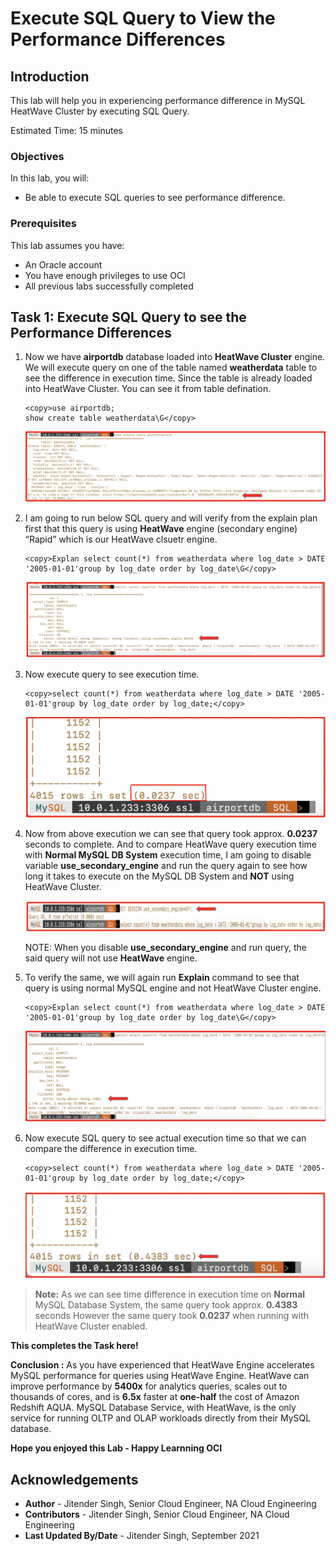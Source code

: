 # Execute SQL Query to View the Performance Differences

## Introduction

This lab will help you in experiencing performance difference in MySQL HeatWave Cluster by executing SQL Query.

Estimated Time: 15 minutes

### Objectives

In this lab, you will:
* Be able to execute SQL queries to see performance difference.

### Prerequisites

This lab assumes you have:
* An Oracle account
* You have enough privileges to use OCI
* All previous labs successfully completed

## Task 1: Execute SQL Query to see the Performance Differences

1. Now we have **airportdb** database loaded into **HeatWave Cluster** engine. We will execute query on one of the table named **weatherdata** table to see the difference in execution time. Since the table is already loaded into HeatWave Cluster. You can see it from table defination.

	```
	<copy>use airportdb;
	show create table weatherdata\G</copy>
	```

	![table](images/table.png)

2. I am going to run below SQL query and will verify from the explain plan first that this query is using **HeatWave** engine (secondary engine) “Rapid” which is our HeatWave clsuetr engine.

	```
	<copy>Explan select count(*) from weatherdata where log_date > DATE '2005-01-01'group by log_date order by log_date\G</copy>
	```

	![explain](images/explain.png)

3. Now execute query to see execution time.

	```
	<copy>select count(*) from weatherdata where log_date > DATE '2005-01-01'group by log_date order by log_date;</copy>
	```

	![execution-time](images/execution-time.png)

4. Now from above execution we can see that query took approx. **0.0237** seconds to complete. And to compare HeatWave query execution time with **Normal MySQL DB System** execution time, I am going to disable variable **use_secondary_engine** and run the query again to see how long it takes to execute on the MySQL DB System and **NOT** using HeatWave Cluster.

   ![disable](images/disable.png)

	 NOTE: When you disable **use\_secondary\_engine** and run query, the said query will not use **HeatWave** engine.

5.	To verify the same, we will again run **Explain** command to see that query is using normal MySQL engine and not HeatWave Cluster engine.

	```
	<copy>Explan select count(*) from weatherdata where log_date > DATE '2005-01-01'group by log_date order by log_date\G</copy>
	```

	![again-explain](images/again-explain.png)

6.	Now execute SQL query to see actual execution time so that we can compare the difference in execution time.

	```
	<copy>select count(*) from weatherdata where log_date > DATE '2005-01-01'group by log_date order by log_date;</copy>
	```

	![execute-again](images/execute-again.png)

> **Note:** As we can see time difference in execution time on **Normal** MySQL Database System, the same query took approx. **0.4383** seconds However the same query took **0.0237** when running with HeatWave Cluster enabled.

**This completes the Task here!**

**Conclusion :**
As you have experienced that HeatWave Engine accelerates MySQL performance for queries using HeatWave Engine. HeatWave can improve performance by **5400x** for analytics queries, scales out to thousands of cores, and is **6.5x** faster at **one-half** the cost of Amazon Redshift AQUA. MySQL Database Service, with HeatWave, is the only service for running OLTP and OLAP workloads directly from their MySQL database.

**Hope you enjoyed this Lab - Happy Learnning OCI**

## Acknowledgements
* **Author** - Jitender Singh, Senior Cloud Engineer, NA Cloud Engineering
* **Contributors** -  Jitender Singh, Senior Cloud Engineer, NA Cloud Engineering
* **Last Updated By/Date** - Jitender Singh, September 2021
